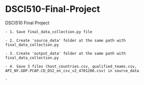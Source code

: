 # DSCI510-Final-Project
DSCI510 Final Project

<How to run code>
    
    - 1. Save final_data_collection.py file 
    
    - 2. Create 'source_data' folder at the same path with final_data_collection.py
    
    - 3. Create 'output_data' folder at the same path with final_data_collection.py
    
    - 4. Save 3 files (host_countries.csv, qualified_teams.csv, API_NY.GDP.PCAP.CD_DS2_en_csv_v2_4701206.csv) in source_data
    
    - 


